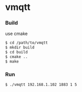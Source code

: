 vmqtt
==================

### Build

use cmake

```bash
$ cd /path/to/vmqtt
$ mkdir build
$ cd build
$ cmake ..
$ make
```


### Run
```bash
$ ./vmqtt 192.168.1.102 1883 1 5
```
